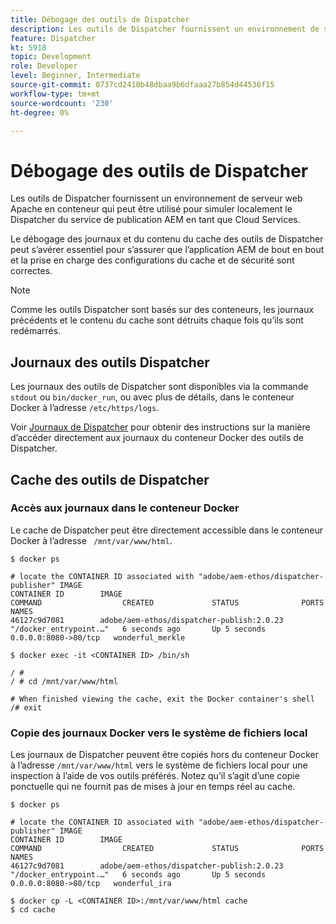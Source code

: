 ```yaml
---
title: Débogage des outils de Dispatcher
description: Les outils de Dispatcher fournissent un environnement de serveur web Apache en conteneur qui peut être utilisé pour simuler localement le Dispatcher du service de publication AEM en tant que Cloud Services. Le débogage des journaux et du contenu du cache des outils de Dispatcher peut s’avérer essentiel pour s’assurer que l’application AEM de bout en bout et la prise en charge des configurations du cache et de sécurité sont correctes.
feature: Dispatcher
kt: 5918
topic: Development
role: Developer
level: Beginner, Intermediate
source-git-commit: 0737cd2410b48dbaa9b6dfaaa27b854d44536f15
workflow-type: tm+mt
source-wordcount: '230'
ht-degree: 0%

---
```



# Débogage des outils de Dispatcher

Les outils de Dispatcher fournissent un environnement de serveur web Apache en conteneur qui peut être utilisé pour simuler localement le Dispatcher du service de publication AEM en tant que Cloud Services.

Le débogage des journaux et du contenu du cache des outils de Dispatcher peut s’avérer essentiel pour s’assurer que l’application AEM de bout en bout et la prise en charge des configurations du cache et de sécurité sont correctes.

>[!NOTE]
>
>Comme les outils Dispatcher sont basés sur des conteneurs, les journaux précédents et le contenu du cache sont détruits chaque fois qu’ils sont redémarrés.

## Journaux des outils Dispatcher

Les journaux des outils de Dispatcher sont disponibles via la commande `stdout` ou `bin/docker_run`, ou avec plus de détails, dans le conteneur Docker à l’adresse `/etc/https/logs`.

Voir [Journaux de Dispatcher](./logs.md#dispatcher-logs) pour obtenir des instructions sur la manière d’accéder directement aux journaux du conteneur Docker des outils de Dispatcher.

## Cache des outils de Dispatcher

### Accès aux journaux dans le conteneur Docker

Le cache de Dispatcher peut être directement accessible dans le conteneur Docker à l’adresse ` /mnt/var/www/html`.

```shell
$ docker ps

# locate the CONTAINER ID associated with "adobe/aem-ethos/dispatcher-publisher" IMAGE
CONTAINER ID        IMAGE                                       COMMAND                  CREATED             STATUS              PORTS                  NAMES
46127c9d7081        adobe/aem-ethos/dispatcher-publish:2.0.23   "/docker_entrypoint.…"   6 seconds ago       Up 5 seconds        0.0.0.0:8080->80/tcp   wonderful_merkle

$ docker exec -it <CONTAINER ID> /bin/sh

/ # 
/ # cd /mnt/var/www/html

# When finished viewing the cache, exit the Docker container's shell
/# exit
```

### Copie des journaux Docker vers le système de fichiers local

Les journaux de Dispatcher peuvent être copiés hors du conteneur Docker à l’adresse `/mnt/var/www/html` vers le système de fichiers local pour une inspection à l’aide de vos outils préférés. Notez qu’il s’agit d’une copie ponctuelle qui ne fournit pas de mises à jour en temps réel au cache.

```shell
$ docker ps

# locate the CONTAINER ID associated with "adobe/aem-ethos/dispatcher-publisher" IMAGE
CONTAINER ID        IMAGE                                       COMMAND                  CREATED             STATUS              PORTS                  NAMES
46127c9d7081        adobe/aem-ethos/dispatcher-publish:2.0.23   "/docker_entrypoint.…"   6 seconds ago       Up 5 seconds        0.0.0.0:8080->80/tcp   wonderful_ira

$ docker cp -L <CONTAINER ID>:/mnt/var/www/html cache 
$ cd cache
```


